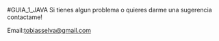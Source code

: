 #GUIA_1_JAVA 
Si tienes algun problema o quieres darme una sugerencia contactame!

Email:tobiasselva@gmail.com
